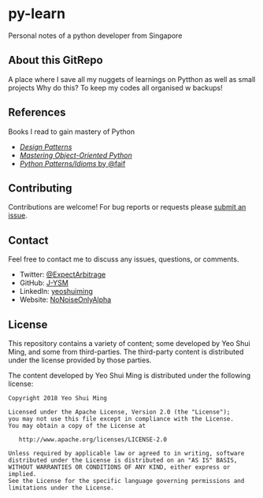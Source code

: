 # py-learn

Personal notes of a python developer from Singapore

## About this GitRepo

A place where I save all my nuggets of learnings on Pytthon as well as small projects
Why do this? To keep my codes all organised w backups!

## References

Books I read to gain mastery of Python

- [*Design Patterns*](https://sourcemaking.com/design_patterns/)
- [*Mastering Object-Oriented Python*](https://www.bookdepository.com/Mastering-Object-Oriented-Python-Steven-Lott/9781783280971?ref=grid-view&qid=1520657285926&sr=1-1)
- [*Python Patterns/Idioms* by @faif](https://github.com/faif/python-patterns)

## Contributing

Contributions are welcome!  For bug reports or requests please [submit an issue](https://github.com/BigPyQuant/silver-adventure/issues).

## Contact

Feel free to contact me to discuss any issues, questions, or comments.

* Twitter: [@ExpectArbitrage](https://twitter.com/ExpectArbitrage)
* GitHub: [J-YSM](https://github.com/J-YSM)
* LinkedIn: [yeoshuiming](https://www.linkedin.com/in/yeoshuiming)
* Website: [NoNoiseOnlyAlpha](https://nonoiseonlyalpha.wordpress.com/)

## License

This repository contains a variety of content; some developed by Yeo Shui Ming, and some from third-parties.  The third-party content is distributed under the license provided by those parties.

The content developed by Yeo Shui Ming is distributed under the following license:

    Copyright 2018 Yeo Shui Ming

    Licensed under the Apache License, Version 2.0 (the "License");
    you may not use this file except in compliance with the License.
    You may obtain a copy of the License at

       http://www.apache.org/licenses/LICENSE-2.0

    Unless required by applicable law or agreed to in writing, software
    distributed under the License is distributed on an "AS IS" BASIS,
    WITHOUT WARRANTIES OR CONDITIONS OF ANY KIND, either express or implied.
    See the License for the specific language governing permissions and
    limitations under the License.

